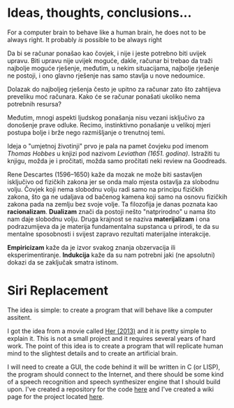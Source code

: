 # Ideas, thoughts, conclusions...

For a computer brain to behave like a human brain, he does not to be always right. It probably _is_ possible to be always right

Da bi se računar ponašao kao čovjek, i nije i jeste potrebno biti uvijek upravu. Biti upravu nije uvijek moguće, dakle, računar bi trebao da traži najbolje moguće rješenje, međutim, u nekim situacijama, najbolje rješenje ne postoji, i ono glavno rješenje nas samo stavlja u nove nedoumice.

Dolazak do najboljeg rješenja često je upitno za računar zato što zahtijeva preveliku moć računara. Kako će se računar ponašati ukoliko nema potrebnih resursa?

Međutim, mnogi aspekti ljudskog ponašanja nisu vezani isključivo za donošenje prave odluke. Recimo, instinktivno ponašanje u velikoj mjeri postupa bolje i brže nego razmišljanje o trenutnoj temi.

Ideja o "umjetnoj životinji" prvo je pala na pamet čovjeku pod imenom _Thomas Hobbes_ u knjizi pod nazivom _Leviathan (1651. godina)_. Istražiti tu knjigu, možda je i pročitati, možda samo pročitati neki review na Goodreads.

Rene Descartes (1596–1650) kaže da mozak ne može biti sastavljen isključivo od fizičkih zakona jer se onda malo mjesta ostavlja za slobodnu volju. Čovjek koji nema slobodnu volju radi samo na principu fizičkih zakona, što ga ne udaljava od bačenog kamena koji samo na osnovu fizičkih zakona pada na zemlju bez svoje volje. Ta filozofija je danas poznata kao **racionalizam**. **Dualizam** znači da postoji nešto "natprirodno" u nama što nam daje slobodnu volju. Druga krajnost se naziva **materijalizam** i ona podrazumijeva da je materija fundamentalna supstanca u prirodi, te da su mentalne sposobnosti i svijest zapravo rezultati materijalne interakcije.

**Empiricizam** kaže da je izvor svakog znanja obzervacija ili eksperimentiranje. **Indukcija** kaže da su nam potrebni jaki (ne apsolutni) dokazi da se zaključak smatra istinom.

# Siri Replacement

The idea is simple: to create a program that will behave like a computer assitent.

I got the idea from a movie called [Her (2013)](http://www.imdb.com/title/tt1798709/) and it is pretty simple to explain it. This is not a small project and it requires several years of hard work. The point of this idea is to create a program that will replicate human mind to the slightest details and to create an artificial brain.

I will need to create a GUI, the code behind it will be written in C (or LISP), the program should connect to the Internet, and there should be some kind of a speech recognition and speech synthesizer engine that I should build upon. I've created a repository for the code [here](https://github.com/personal-assistant/pa-program) and I've created a wiki page for the project located [here](https://github.com/personal-assistant/pa-wiki).
